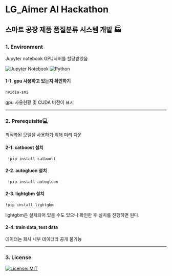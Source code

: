 #  LG_Aimer AI Hackathon
 스마트 공장 제품 품질분류 시스템 개발 🏭
------
### 1. Environment

Jupyter notebook
GPU서버를 할당받았음

![Jupyter Notebook](https://img.shields.io/badge/jupyter-%23FA0F00.svg?style=for-the-badge&logo=jupyter&logoColor=white)
![Python](https://img.shields.io/badge/python-3670A0?style=for-the-badge&logo=python&logoColor=ffdd54)

#### 1-1. gpu 사용하고 있는지 확인하기



```nvidia-smi```

gpu 사용현황 및 CUDA 버전이 표시


--------
### 2. Prerequisite💻



최적화된 모델을 사용하기 위해 미리 다운


#### 2-1. catboost 설치

``` !pip install catboost```


####  2-2. autogluon 설치

``` !pip install autogluon```



#### 2-3. lightgbm 설치
```!pip install lightgbm```

lightgbm은 설치되어 있을 수도 있으니 확인한 후 설치를 진행하면 된다.



#### 2-4. train data, test data
데이터는 회사 내부 데이터라 공개 불가능

---------

### 3. License

[![License: MIT](https://img.shields.io/badge/License-MIT-yellow.svg)](https://opensource.org/licenses/MIT)
